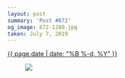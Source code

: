 ```yaml
---
layout: post
summary: 'Post #872'
og_image: 872-1280.jpg
taken: July 7, 2019
---
```


<div class="post">
 <time>
  <a href="/872">
   {{ page.date | date: "%B %-d, %Y" }}
  </a>
 </time>
 <a href="/872">
  <figure data-taken="7/7/2019">
   <img sizes="(min-width: 700px) 50vw, calc(100vw - 2rem)" src="{{ site.assets_url }}/872-640.jpg" srcset="{{ site.assets_url }}/872-320.jpg 320w, {{ site.assets_url }}/872-640.jpg 640w, {{ site.assets_url }}/872-960.jpg 960w, {{ site.assets_url }}/872-1280.jpg 1280w"/>
  </figure>
 </a>
</div>
